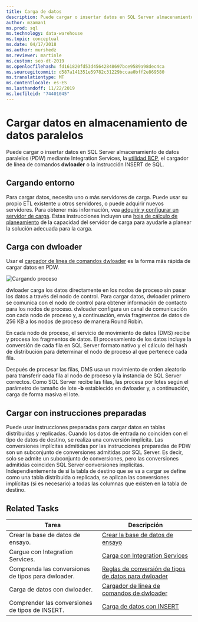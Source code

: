 ```yaml
---
title: Carga de datos
description: Puede cargar o insertar datos en SQL Server almacenamiento de datos paralelos (PDW) mediante Integration Services, la utilidad BCP, dwloader o la instrucción INSERT de SQL.
author: mzaman1
ms.prod: sql
ms.technology: data-warehouse
ms.topic: conceptual
ms.date: 04/17/2018
ms.author: murshedz
ms.reviewer: martinle
ms.custom: seo-dt-2019
ms.openlocfilehash: fd161820fd53d45642848697bce9589a98dec4ca
ms.sourcegitcommit: d587a141351e59782c31229bccaa0bff2e869580
ms.translationtype: MT
ms.contentlocale: es-ES
ms.lasthandoff: 11/22/2019
ms.locfileid: "74401045"
---
```

# <a name="loading-data-into-parallel-data-warehouse"></a>Cargar datos en almacenamiento de datos paralelos
Puede cargar o insertar datos en SQL Server almacenamiento de datos paralelos (PDW) mediante Integration Services, la [utilidad BCP](../tools/bcp-utility.md), el cargador de línea de comandos **dwloader** o la instrucción INSERT de SQL.  

## <a name="loading-environment"></a>Cargando entorno  
Para cargar datos, necesita uno o más servidores de carga. Puede usar su propio ETL existente u otros servidores, o puede adquirir nuevos servidores. Para obtener más información, vea [adquirir y configurar un servidor de carga](acquire-and-configure-loading-server.md). Estas instrucciones incluyen una [hoja de cálculo de planeamiento](loading-server-capacity-planning-worksheet.md) de la capacidad del servidor de carga para ayudarle a planear la solución adecuada para la carga.  
  
## <a name="load-with-dwloader"></a>Carga con dwloader  
Usar el [cargador de línea de comandos dwloader](dwloader.md) es la forma más rápida de cargar datos en PDW.  
  
![Cargando proceso](media/loading-process.png "Cargando proceso")  
  
dwloader carga los datos directamente en los nodos de proceso sin pasar los datos a través del nodo de control. Para cargar datos, dwloader primero se comunica con el nodo de control para obtener información de contacto para los nodos de proceso. dwloader configura un canal de comunicación con cada nodo de proceso y, a continuación, envía fragmentos de datos de 256 KB a los nodos de proceso de manera Round Robin.  
  
En cada nodo de proceso, el servicio de movimiento de datos (DMS) recibe y procesa los fragmentos de datos. El procesamiento de los datos incluye la conversión de cada fila en SQL Server formato nativo y el cálculo del hash de distribución para determinar el nodo de proceso al que pertenece cada fila.  
  
Después de procesar las filas, DMS usa un movimiento de orden aleatorio para transferir cada fila al nodo de proceso y la instancia de SQL Server correctos. Como SQL Server recibe las filas, las procesa por lotes según el parámetro de tamaño de lote **-b** establecido en dwloader y, a continuación, carga de forma masiva el lote.  

## <a name="load-with-prepared-statements"></a>Cargar con instrucciones preparadas

Puede usar instrucciones preparadas para cargar datos en tablas distribuidas y replicadas. Cuando los datos de entrada no coinciden con el tipo de datos de destino, se realiza una conversión implícita. Las conversiones implícitas admitidas por las instrucciones preparadas de PDW son un subconjunto de conversiones admitidas por SQL Server. Es decir, solo se admite un subconjunto de conversiones, pero las conversiones admitidas coinciden SQL Server conversiones implícitas. Independientemente de si la tabla de destino que se va a cargar se define como una tabla distribuida o replicada, se aplican las conversiones implícitas (si es necesario) a todas las columnas que existen en la tabla de destino. 

<!-- MISSING LINK
For more information, see [Prepared statements](prepared-statements.md).
-->
  
## <a name="related-tasks"></a>Related Tasks  
  
|Tarea|Descripción|  
|--------|---------------|  
|Crear la base de datos de ensayo.|[Crear la base de datos de ensayo](staging-database.md)|  
|Cargue con Integration Services.|[Carga con Integration Services](load-with-ssis.md)|  
|Comprenda las conversiones de tipos para dwloader.|[Reglas de conversión de tipos de datos para dwloader](dwloader-data-type-conversion-rules.md)|  
|Carga de datos con dwloader.|[Cargador de línea de comandos de dwloader](dwloader.md)|  
|Comprender las conversiones de tipos de INSERT.|[Carga de datos con INSERT](load-with-insert.md)|  
 
<!-- MISSING LINKS
## See Also  
[Grant permissions to load data](grant-permissions-to-load-data.md)  
[Common metadata query examles](metadata-query-examples.md)  
  
-->
